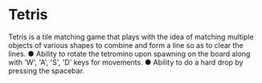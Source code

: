 # Tetris
Tetris is a tile matching game that plays with the idea of matching multiple objects of various shapes to combine and form a line so as to clear the lines.
● Ability to rotate the tetromino upon spawning on the board along with 'W', 'A', 'S', 'D' keys for movements.
● Ability to do a hard drop by pressing the spacebar.
